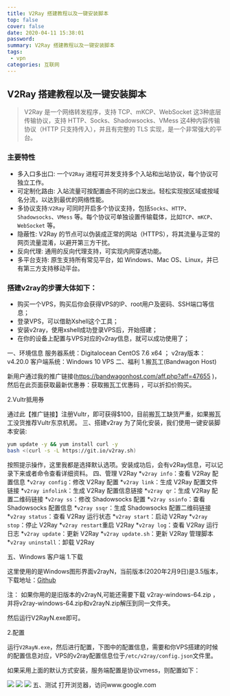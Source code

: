 ```yaml
---
title: V2Ray 搭建教程以及一键安装脚本
top: false
cover: false
date: 2020-04-11 15:38:01
password:
summary: V2Ray 搭建教程以及一键安装脚本
tags:
 - vpn
categories: 互联网
---
```


## V2Ray 搭建教程以及一键安装脚本
> V2Ray 是一个网络转发程序，支持 TCP、mKCP、WebSocket 这3种底层传输协议，支持 HTTP、Socks、Shadowsocks、VMess 这4种内容传输协议（HTTP 只支持传入），并且有完整的 TLS 实现，是一个非常强大的平台。

### 主要特性
* 多入口多出口: 一个`V2Ray` 进程可并发支持多个入站和出站协议，每个协议可独立工作。
* 可定制化路由: 入站流量可按配置由不同的出口发出。轻松实现按区域或按域名分流，以达到最优的网络性能。
* 多协议支持:`V2Ray` 可同时开启多个协议支持，包括`Socks`、`HTTP`、`Shadowsocks`、`VMess` 等。每个协议可单独设置传输载体，比如`TCP`、`mKCP`、`WebSocket` 等。
* 隐蔽性: V2Ray 的节点可以伪装成正常的网站（HTTPS），将其流量与正常的网页流量混淆，以避开第三方干扰。
* 反向代理: 通用的反向代理支持，可实现内网穿透功能。
* 多平台支持: 原生支持所有常见平台，如 Windows、Mac OS、Linux，并已有第三方支持移动平台。
### 搭建v2ray的步骤大体如下：

* 购买一个VPS，购买后你会获得VPS的IP、root用户及密码、SSH端口等信息；
* 登录VPS，可以借助Xshell这个工具；
* 安装v2ray，使用xshell成功登录VPS后，开始搭建；
* 在你的设备上配置与VPS对应的v2ray信息，就可以成功使用了；

一、环境信息
服务器系统：Digitalocean CentOS 7.6 x64 ；
v2ray版本：v4.20.0
客户端系统：Windows 10
VPS
二、福利
1.搬瓦工(Bandwagon Host)

新用户通过我的推广链接(https://bandwagonhost.com/aff.php?aff=47655 )，然后在此页面获取最新优惠券：获取搬瓦工优惠码 ，可以折扣价购买。

2.Vultr抵用券

通过此【推广链接】注册Vultr，即可获得$100，目前搬瓦工缺货严重，如果搬瓦工没货推荐Vultr东京机房。
三、搭建v2ray
为了简化安装，我们使用一键安装脚本安装:
````sh
yum update -y && yum install curl -y
bash <(curl -s -L https://git.io/v2ray.sh)
````
按照提示操作，这里我都是选择默认选项。安装成功后，会有v2Ray信息，可以记录下来或者命令查看详细资料。
四、管理 V2Ray
*`v2ray info`：查看 V2Ray 配置信息
*`v2ray config`：修改 V2Ray 配置
*`v2ray link`：生成 V2Ray 配置文件链接
*`v2ray infolink`：生成 V2Ray 配置信息链接
*`v2ray qr`：生成 V2Ray 配置二维码链接
*`v2ray ss`：修改 Shadowsocks 配置
*`v2ray ssinfo`：查看 Shadowsocks 配置信息
*`v2ray ssqr`：生成 Shadowsocks 配置二维码链接
*`v2ray status`：查看 V2Ray 运行状态
*`v2ray start`：启动 V2Ray
*`v2ray stop`：停止 V2Ray
*`v2ray restart`重启 V2Ray
*`v2ray log`：查看 V2Ray 运行日志
*`v2ray update`：更新 V2Ray
*`v2ray update.sh`：更新 V2Ray 管理脚本
*`v2ray uninstall`：卸载 V2Ray

五、Windows 客户端
1.下载

这里使用的是Windows图形界面v2rayN，当前版本(2020年2月9日)是3.5版本，下载地址：[Github]("https://github.com/2dust/v2rayN/releases")

注： 如果你用的是旧版本的v2rayN,可能还需要下载 v2ray-windows-64.zip ，并将v2ray-windows-64.zip和v2rayN.zip解压到同一文件夹。

然后运行V2RayN.exe即可。

2.配置

运行`V2RayN.exe`，然后进行配置，下图中的配置信息，需要和你VPS搭建的时候的配置信息对应，VPS的v2ray配置信息位于`/etc/v2ray/config.json`文件里。

如果采用上面的默认方式安装，服务端配置是协议vmess，则配置如下：

![](https://img.snailshub.com/images/2019/02/10/new-vmess-config.jpg)
![](https://img.snailshub.com/images/2019/02/10/vmess-windows-client.jpg)
![](https://img.snailshub.com/images/2019/02/10/v2ray-pac-config.jpg)
五、测试
打开浏览器，访问www.google.com